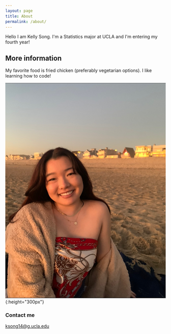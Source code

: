 ```yaml
---
layout: page
title: About
permalink: /about/
---
```

Hello I am Kelly Song. I'm a Statistics major at UCLA and I'm entering my fourth year!

## More information

My favorite food is fried chicken (preferably vegetarian options). I like learning how to code!

![](/images/kellysong.png){:height="300px"}

### Contact me

[ksong14@g.ucla.edu](mailto:ksong14@g.ucla.edu)
